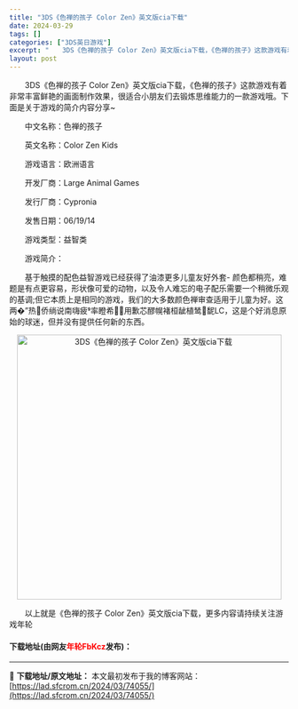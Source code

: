 ```yaml
---
title: "3DS《色禅的孩子 Color Zen》英文版cia下载"
date: 2024-03-29
tags: []
categories: ["3DS英日游戏"]
excerpt: "　　3DS《色禅的孩子 Color Zen》英文版cia下载，《色禅的孩子》这款游戏有着非常丰富鲜艳的画面制作效果，很适合小朋友们去锻炼思维能力的一款游戏哦。下面是关于游戏的简介内容分享~ 　　中文名称：色禅的孩子 　　英文名称：Color Zen Kids 　　游戏语言：欧洲语言 　　开发厂商：L&hellip;"
layout: post
---
```


 <p>　　3DS《色禅的孩子 Color Zen》英文版cia下载，《色禅的孩子》这款游戏有着非常丰富鲜艳的画面制作效果，很适合小朋友们去锻炼思维能力的一款游戏哦。下面是关于游戏的简介内容分享~</p> <p>　　中文名称：色禅的孩子</p> <p>　　英文名称：Color Zen Kids</p> <p>　　游戏语言：欧洲语言</p> <p>　　开发厂商：Large Animal Games</p> <p>　　发行厂商：Cypronia</p> <p>　　发售日期：06/19/14</p> <p>　　游戏类型：益智类</p> <p>　　游戏简介：</p> <p>　　基于触摸的配色益智游戏已经获得了油漆更多儿童友好外套- 颜色都稍亮，难题是有点更容易，形状像可爱的动物，以及令人难忘的电子配乐需要一个稍微乐观的基调;但它本质上是相同的游戏，我们的大多数颜色禅审查适用于儿童为好。这两�&rdquo;热侨绱说南嗨疲率瞪希⒆用歉芯醪幌褚桓龇植鸶馜LC，这是个好消息原始的球迷，但并没有提供任何新的东西。</p> <p align="center"><img align="" border="0" src="https://lad.sfcrom.cn/wp-content/uploads/2024/03/20240329_66063336edf40.jpg" width="477" alt="3DS《色禅的孩子 Color Zen》英文版cia下载" /></p> <p>　　以上就是《色禅的孩子 Color Zen》英文版cia下载，更多内容请持续关注游戏年轮</p> <p><h4>下载地址(由网友<font color="red">年轮FbKcz</font>发布)：</h4></p> 

---
📖 **下载地址/原文地址：** 本文最初发布于我的博客网站：[https://lad.sfcrom.cn/2024/03/74055/](https://lad.sfcrom.cn/2024/03/74055/)
